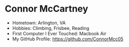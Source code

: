 # Connor McCartney


- Hometown: Arlington, VA
- Hobbies: Climbing, Frisbee, Reading
- First Computer I Ever Touched: Macbook Air
- My GitHub Profile: <https://github.com/ConnorMcc05>